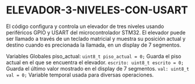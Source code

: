 # ELEVADOR-3-NIVELES-CON-USART


El código configura y controla un elevador de tres niveles usando periféricos GPIO y USART del microcontrolador STM32. El elevador puede ser llamado a través de un teclado matricial y muestra su posición actual y destino cuando es precionada la llamada, en un display de 7 segmentos.

Variables Globales
piso_actual: ```uint8_t piso_actual = 0;```
Guarda el piso actual en el que se encuentra el elevador.
```escrito: uint8_t escrito = 0;```
Guarda el último valor mostrado en el display de 7 segmentos.
```val: uint8_t val = 0;```
Variable temporal usada para diversas operaciones.

